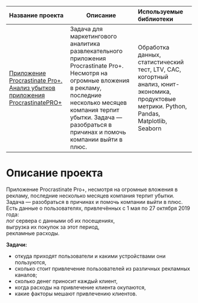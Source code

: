   | Название проекта  | Описание | Используемые библиотеки |
| :-------------------- | --------------------- |:---------------------------|
| [Приложение Procrastinate Pro+. Анализ убытков приложения ProcrastinatePRO+](https://github.com/Gladkikhao/myprojects2022/tree/main/Приложение%20Procrastinate%20Pro%2B) | Задача для маркетингового аналитика развлекательного приложения Procrastinate Pro+. Несмотря на огромные вложения в рекламу, последние несколько месяцев компания терпит убытки. Задача — разобраться в причинах и помочь компании выйти в плюс. | Обработка данных, статистический тест, LTV, CAC, когортный анализ, юнит-экономика, продуктовые метрики. Python, Pandas, Matplotlib, Seaborn|  
# Описание проекта
Приложение Procrastinate Pro+, несмотря на огромные вложения в рекламу, последние несколько месяцев компания терпит убытки. Задача — разобраться в причинах и помочь компании выйти в плюс.  
Есть данные о пользователях, привлечённых с 1 мая по 27 октября 2019 года:  
лог сервера с данными об их посещениях,  
выгрузка их покупок за этот период,  
рекламные расходы.  

**Задачи:**  
* откуда приходят пользователи и какими устройствами они пользуются,  
* сколько стоит привлечение пользователей из различных рекламных каналов;  
* сколько денег приносит каждый клиент,  
* когда расходы на привлечение клиента окупаются,  
* какие факторы мешают привлечению клиентов.  
